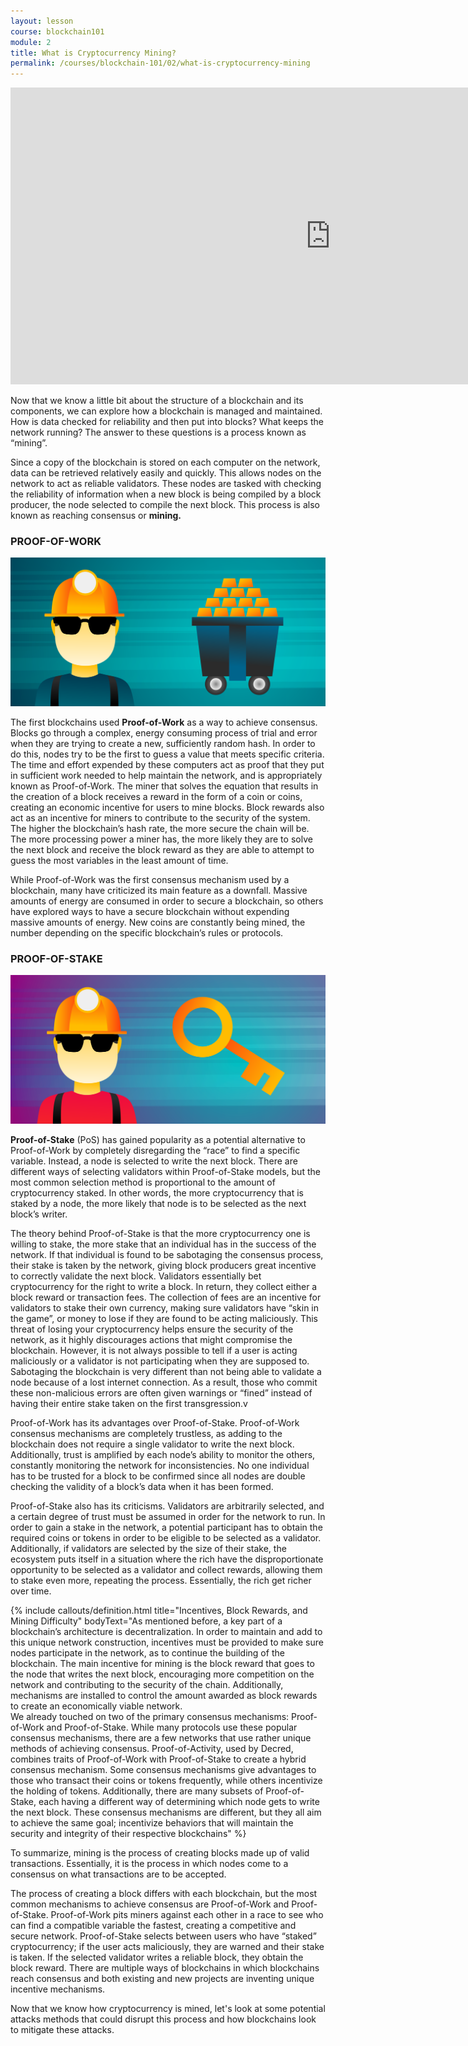 ```yaml
---
layout: lesson
course: blockchain101
module: 2
title: What is Cryptocurrency Mining?
permalink: /courses/blockchain-101/02/what-is-cryptocurrency-mining
---
```


<iframe src="https://www.youtube.com/embed/XQZ0FgepHc4?rel=0" width="1024" height="475" frameborder="0" allowfullscreen="allowfullscreen"></iframe>


<p><span class="openingParagraph">Now that we know a little bit about the structure of a blockchain and its components, we can explore how a blockchain is managed and maintained. How is data checked for reliability and then put into blocks? What keeps the network running? The answer to these questions is a process known as “mining”.
</span></p>

<p><span style="font-weight: 400;">Since a copy of the blockchain is stored on each computer on the network, data can be retrieved relatively easily and quickly. This allows nodes on the network to act as reliable validators. These nodes are tasked with checking the reliability of information when a new block is being compiled by a block producer, the node selected to compile the next block. This process is also known as reaching consensus or </span><b>mining.</b></p>

<h3>PROOF-OF-WORK</h3>

<p><img src="/assets/img/courses/blockchain-101/PoW-01.png" /></p>

<p><span style="font-weight: 400;">The first blockchains used <strong>Proof-of-Work</strong> as a way to achieve consensus. Blocks go through a complex, energy consuming process of trial and error when they are trying to create a new, sufficiently random hash. In order to do this, nodes try to be the first to guess a value that meets specific criteria. The time and effort expended by these computers act as proof that they put in sufficient work needed to help maintain the network, and is appropriately known as Proof-of-Work. The miner that solves the equation that results in the creation of a block receives a reward in the form of a coin or coins, creating an economic incentive for users to mine blocks. Block rewards also act as an incentive for miners to contribute to the security of the system. The higher the blockchain’s hash rate, the more secure the chain will be. The more processing power a miner has, the more likely they are to solve the next block and receive the block reward as they are able to attempt to guess the most variables in the least amount of time.</span></p>

<p><span style="font-weight: 400;">While Proof-of-Work was the first consensus mechanism used by a blockchain, many have criticized its main feature as a downfall. Massive amounts of energy are consumed in order to secure a blockchain, so others have explored ways to have a secure blockchain without expending massive amounts of energy. New coins are constantly being mined, the number depending on the specific blockchain’s rules or protocols. </span></p>

<h3>PROOF-OF-STAKE</h3>

<p><img src="/assets/img/courses/blockchain-101/PoS-01.png" /></p>

<p><span style="font-weight: 400;"><strong>Proof-of-Stake</strong> (PoS) has gained popularity as a potential alternative to Proof-of-Work by completely disregarding the “race” to find a specific variable. Instead, a node is selected to write the next block. There are different ways of selecting validators within Proof-of-Stake models, but the most common selection method is proportional to the amount of cryptocurrency staked. In other words, the more cryptocurrency that is staked by a node, the more likely that </span><span style="font-weight: 400;">node is to be selected as the next block’s writer. </span></p>

<p><span style="font-weight: 400;">The theory behind Proof-of-Stake is that the more cryptocurrency one is willing to stake, the more stake that an individual has in the success of the network. If that individual is found to be sabotaging the consensus process, their stake is taken by the network, giving block producers great incentive to correctly validate the next block. Validators essentially </span><span style="font-weight: 400;">bet</span><span style="font-weight: 400;"> cryptocurrency for the right to write a block. In return, they collect either a block reward or transaction fees. The collection of fees are an incentive for validators to stake their own currency, making sure validators have “skin in the game”, or money to lose if they are found to be acting maliciously. This threat of losing your cryptocurrency helps ensure the security of the network, as it highly discourages actions that might compromise the blockchain. However, it is not always possible to tell if a user is acting maliciously or a validator is not participating when they are supposed to. Sabotaging the blockchain is very different than not being able to validate a node because of a lost internet connection. As a result, those who commit these non-malicious errors are often given warnings or “fined” instead of having their entire stake taken on the first transgression.</span>v

<p><span style="font-weight: 400;">Proof-of-Work has its advantages over Proof-of-Stake. Proof-of-Work consensus mechanisms are completely trustless, as adding to the blockchain does not require a single validator to write the next block. Additionally, trust is amplified by each node’s ability to monitor the others, constantly monitoring the network for inconsistencies. No one individual has to be trusted for a block to be confirmed since all nodes are double checking the validity of a block’s data when it has been formed.</span></p>

<p><span style="font-weight: 400;">Proof-of-Stake also has its criticisms. Validators are arbitrarily selected, and a certain degree of trust must be assumed in order for the network to run. In order to gain a stake in the network, a potential participant has to obtain the required coins or tokens in order to be eligible to be selected as a validator. Additionally, if validators are selected by the size of their stake, the ecosystem puts itself in a situation where the rich have the disproportionate opportunity to be selected as a validator and collect rewards, allowing them to stake even more, repeating the process. Essentially, the rich get richer over time.</span></p>

{% include callouts/definition.html title="Incentives, Block Rewards, and Mining Difficulty" bodyText="As mentioned before, a key part of a blockchain’s architecture is decentralization. In order to maintain and add to this unique network construction, incentives must be provided to make sure nodes participate in the network, as to continue the building of the blockchain. The main incentive for mining is the block reward that goes to the node that writes the next block, encouraging more competition on the network and contributing to the security of the chain. Additionally, mechanisms are installed to control the amount awarded as block rewards to create an economically viable network.
<br>
We already touched on two of the primary consensus mechanisms: Proof-of-Work and Proof-of-Stake. While many protocols use these popular consensus mechanisms, there are a few networks that use rather unique methods of achieving consensus. Proof-of-Activity, used by Decred, combines traits of Proof-of-Work with Proof-of-Stake to create a hybrid consensus mechanism. Some consensus mechanisms give advantages to those who transact their coins or tokens frequently, while others incentivize the holding of tokens. Additionally, there are many subsets of Proof-of-Stake, each having a different way of determining which node gets to write the next block. These consensus mechanisms are different, but they all aim to achieve the same goal; incentivize behaviors that will maintain the security and integrity of their respective blockchains" %}


<p><span style="font-weight: 400;">To summarize, mining is the process of creating blocks made up of valid transactions. Essentially, it is the process in which nodes come to a consensus on what transactions are to be accepted. </span></p>

<p><span style="font-weight: 400;">The process of creating a block differs with each blockchain, but the most common mechanisms to achieve consensus are Proof-of-Work and Proof-of-Stake. Proof-of-Work pits miners against each other in a race to see who can find a compatible variable the fastest, creating a competitive and secure network. Proof-of-Stake selects between users who have “staked” cryptocurrency; if the user acts maliciously, they are warned and their stake is taken. If the selected validator writes a reliable block, they obtain the block reward. There are multiple ways of blockchains in which blockchains reach consensus and both existing and new projects are inventing unique incentive mechanisms.  </span></p>

<p>Now that we know how cryptocurrency is mined, let's look at some potential attacks methods that could disrupt this process and how blockchains look to mitigate these attacks.</p>
